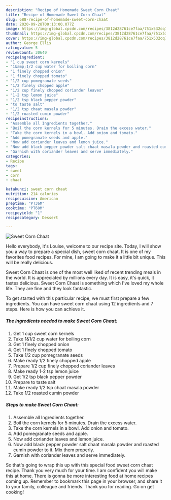 ```yaml
---
description: "Recipe of Homemade Sweet Corn Chaat"
title: "Recipe of Homemade Sweet Corn Chaat"
slug: 688-recipe-of-homemade-sweet-corn-chaat
date: 2020-09-28T00:13:00.077Z
image: https://img-global.cpcdn.com/recipes/3812d28761ce7faa/751x532cq70/sweet-corn-chaat-recipe-main-photo.jpg
thumbnail: https://img-global.cpcdn.com/recipes/3812d28761ce7faa/751x532cq70/sweet-corn-chaat-recipe-main-photo.jpg
cover: https://img-global.cpcdn.com/recipes/3812d28761ce7faa/751x532cq70/sweet-corn-chaat-recipe-main-photo.jpg
author: George Ellis
ratingvalue: 5
reviewcount: 30640
recipeingredient:
- "1 cup sweet corn kernels"
- "1&amp;1/2 cup water for boiling corn"
- "1 finely chopped onion"
- "1 finely chopped tomato"
- "1/2 cup pomegranate seeds"
- "1/2 finely chopped apple"
- "1/2 cup finely chopped coriander leaves"
- "1-2 tsp lemon juice"
- "1/2 tsp black pepper powder"
- "to taste salt"
- "1/2 tsp chaat masala powder"
- "1/2 roasted cumin powder"
recipeinstructions:
- "Assemble all Ingredients together."
- "Boil the corn kernels for 5 minutes. Drain the excess water."
- "Take the corn kernels in a bowl. Add onion and tomato."
- "Add pomegranate seeds and apple."
- "Now add coriander leaves and lemon juice."
- "Now add black pepper powder salt chaat masala powder and roasted cumin powder to it. Mix them properly."
- "Garnish with coriander leaves and serve immediately."
categories:
- Recipe
tags:
- sweet
- corn
- chaat

katakunci: sweet corn chaat 
nutrition: 214 calories
recipecuisine: American
preptime: "PT36M"
cooktime: "PT60M"
recipeyield: "1"
recipecategory: Dessert

---
```



![Sweet Corn Chaat](https://img-global.cpcdn.com/recipes/3812d28761ce7faa/751x532cq70/sweet-corn-chaat-recipe-main-photo.jpg)

Hello everybody, it's Louise, welcome to our recipe site. Today, I will show you a way to prepare a special dish, sweet corn chaat. It is one of my favorites food recipes. For mine, I am going to make it a little bit unique. This will be really delicious.

Sweet Corn Chaat is one of the most well liked of recent trending meals in the world. It is appreciated by millions every day. It is easy, it's quick, it tastes delicious. Sweet Corn Chaat is something which I've loved my whole life. They are fine and they look fantastic.




To get started with this particular recipe, we must first prepare a few ingredients. You can have sweet corn chaat using 12 ingredients and 7 steps. Here is how you can achieve it.

<!--inarticleads1-->

##### The ingredients needed to make Sweet Corn Chaat:

1. Get 1 cup sweet corn kernels
1. Take 1&amp;1/2 cup water for boiling corn
1. Get 1 finely chopped onion
1. Get 1 finely chopped tomato
1. Take 1/2 cup pomegranate seeds
1. Make ready 1/2 finely chopped apple
1. Prepare 1/2 cup finely chopped coriander leaves
1. Make ready 1-2 tsp lemon juice
1. Get 1/2 tsp black pepper powder
1. Prepare to taste salt
1. Make ready 1/2 tsp chaat masala powder
1. Take 1/2 roasted cumin powder




<!--inarticleads2-->

##### Steps to make Sweet Corn Chaat:

1. Assemble all Ingredients together.
1. Boil the corn kernels for 5 minutes. Drain the excess water.
1. Take the corn kernels in a bowl. Add onion and tomato.
1. Add pomegranate seeds and apple.
1. Now add coriander leaves and lemon juice.
1. Now add black pepper powder salt chaat masala powder and roasted cumin powder to it. Mix them properly.
1. Garnish with coriander leaves and serve immediately.




So that's going to wrap this up with this special food sweet corn chaat recipe. Thank you very much for your time. I am confident you will make this at home. There is gonna be more interesting food at home recipes coming up. Remember to bookmark this page in your browser, and share it to your family, colleague and friends. Thank you for reading. Go on get cooking!
